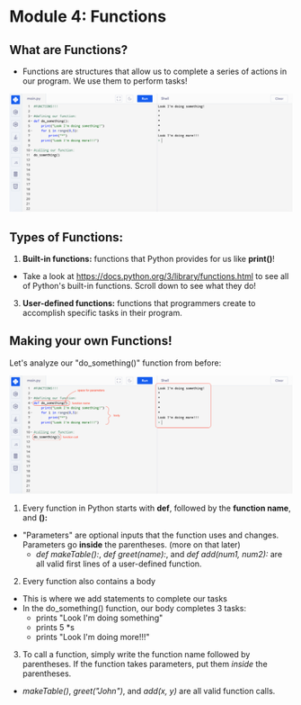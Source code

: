 # Module 4: Functions

## What are Functions?
* Functions are structures that allow us to complete a series of actions in our program. We use them to perform tasks!

<img src="https://github.com/anorris25/BeginnerCSManual/blob/6f537e6819dc8450cce30b641506e9cc84ad3460/Images/do_something.png" alt="do_something function" width="800"/>

## Types of Functions:
1. __Built-in functions:__ functions that Python provides for us like __print()__!
* Take a look at https://docs.python.org/3/library/functions.html to see all of Python's built-in functions. Scroll down to see what they do!
3. __User-defined functions:__ functions that programmers create to accomplish specific tasks in their program.

## Making your own Functions!

Let's analyze our "do_something()" function from before:

<img src="https://github.com/anorris25/BeginnerCSManual/blob/6f537e6819dc8450cce30b641506e9cc84ad3460/Images/do_something_labeled.png" alt="do_something function labeled" width="800"/>

1. Every function in Python starts with __def__, followed by the __function name__, and __():__
* "Parameters" are optional inputs that the function uses and changes. Parameters go __inside__ the parentheses. (more on that later)
  * _def makeTable():_, _def greet(name):_, and _def add(num1, num2):_ are all valid first lines of a user-defined function.

2. Every function also contains a body
* This is where we add statements to complete our tasks
* In the do_something() function, our body completes 3 tasks:
  * prints "Look I'm doing something"
  * prints 5 *s
  * prints "Look I'm doing more!!!"

3. To call a function, simply write the function name followed by parentheses. If the function takes parameters, put them _inside_ the parentheses.
* _makeTable()_, _greet("John")_, and _add(x, y)_ are all valid function calls.




